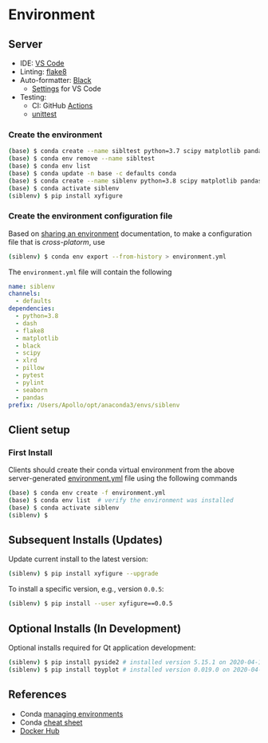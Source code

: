 # Environment

## Server

* IDE: [VS Code](https://code.visualstudio.com/)
* Linting: [flake8](https://pypi.org/project/flake8/)
* Auto-formatter: [Black](https://pypi.org/project/black/)
  * [Settings](https://dev.to/adamlombard/how-to-use-the-black-python-code-formatter-in-vscode-3lo0) for VS Code
* Testing: 
  * CI: GitHub [Actions](https://docs.github.com/en/actions)
  * [unittest](https://docs.python.org/3/library/unittest.html)

### Create the environment

```bash
(base) $ conda create --name sibltest python=3.7 scipy matplotlib pandas pillow
(base) $ conda env remove --name sibltest
(base) $ conda env list
(base) $ conda update -n base -c defaults conda
(base) $ conda create --name siblenv python=3.8 scipy matplotlib pandas pillow dash xlrd pytest pylint flake8 seaborn black ipykernel
(base) $ conda activate siblenv
(siblenv) $ pip install xyfigure
```

### Create the environment configuration file

Based on [sharing an environment](https://docs.conda.io/projects/conda/en/latest/user-guide/tasks/manage-environments.html#sharing-an-environment) documentation, to make a configuration file that is *cross-platorm*, use

```bash
(siblenv) $ conda env export --from-history > environment.yml
```

The `environment.yml` file will contain the following

```yml
name: siblenv
channels:
  - defaults
dependencies:
  - python=3.8
  - dash
  - flake8
  - matplotlib
  - black
  - scipy
  - xlrd
  - pillow
  - pytest
  - pylint
  - seaborn
  - pandas
prefix: /Users/Apollo/opt/anaconda3/envs/siblenv
```

## Client setup

### First Install

Clients should create their conda virtual environment from the above server-generated [environment.yml](environment.yml) file using the following commands

```bash
(base) $ conda env create -f environment.yml
(base) $ conda env list  # verify the environment was installed
(base) $ conda activate siblenv
(siblenv) $
```

## Subsequent Installs (Updates)

Update current install to the latest version:

```bash
(siblenv) $ pip install xyfigure --upgrade
```

To install a specific version, e.g., version `0.0.5`:

```bash
(siblenv) $ pip install --user xyfigure==0.0.5
```

## Optional Installs (In Development)

Optional installs required for Qt application development:

```bash
(siblenv) $ pip install pyside2 # installed version 5.15.1 on 2020-04-14
(siblenv) $ pip install toyplot # installed version 0.019.0 on 2020-04-14
```

## References

* Conda [managing environments](https://docs.conda.io/projects/conda/en/latest/user-guide/tasks/manage-environments.html)
* Conda [cheat sheet](https://docs.conda.io/projects/conda/en/4.6.0/_downloads/52a95608c49671267e40c689e0bc00ca/conda-cheatsheet.pdf)
* [Docker Hub](https://hub.docker.com/)
